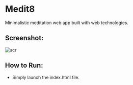 # Medit8
Minimalistic meditation web app built with web technologies.

## Screenshot:
![scr](https://user-images.githubusercontent.com/52194584/87694366-657a0380-c78e-11ea-9c3c-e67b631227f1.png)

## How to Run:
- Simply launch the index.html file.

